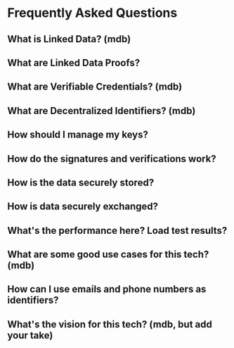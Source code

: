 # Frequently Asked Questions

## What is Linked Data? (mdb)

## What are Linked Data Proofs?

## What are Verifiable Credentials? (mdb)

## What are Decentralized Identifiers? (mdb)

## How should I manage my keys? 

## How do the signatures and verifications work? 

## How is the data securely stored? 

## How is data securely exchanged?

## What's the performance here? Load test results? 

## What are some good use cases for this tech? (mdb)

## How can I use emails and phone numbers as identifiers?

## What's the vision for this tech? (mdb, but add your take)

